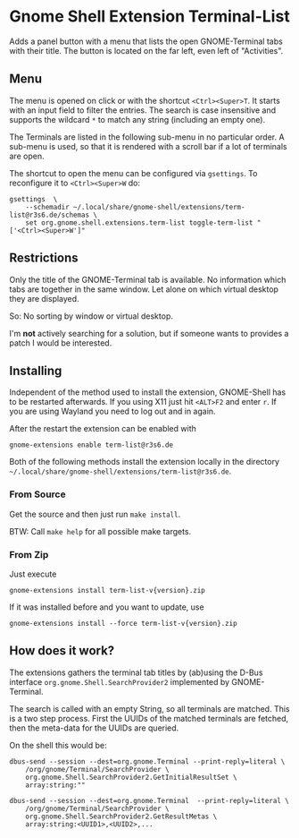 
# Gnome Shell Extension Terminal-List

Adds a panel button with a menu that lists the open GNOME-Terminal tabs with
their title. The button is located on the far left, even left of "Activities".

## Menu

The menu is opened on click or with the shortcut `<Ctrl><Super>T`. It starts
with an input field to filter the entries. The search is case insensitive and
supports the wildcard `*` to match any string (including an empty one).

The Terminals are listed in the following sub-menu in no particular order. A
sub-menu is used, so that it is rendered with a scroll bar if a lot of
terminals are open.

The shortcut to open the menu can be configured via `gsettings`. To reconfigure
it to `<Ctrl><Super>W` do:
```
gsettings  \
    --schemadir ~/.local/share/gnome-shell/extensions/term-list@r3s6.de/schemas \
    set org.gnome.shell.extensions.term-list toggle-term-list "['<Ctrl><Super>W']"
```

## Restrictions

Only the title of the GNOME-Terminal tab is available. No information which
tabs are together in the same window. Let alone on which virtual desktop they
are displayed.

So: No sorting by window or virtual desktop.

I'm __not__ actively searching for a solution, but if someone wants to provides
a patch I would be interested.

## Installing

Independent of the method used to install the extension, GNOME-Shell has to be
restarted afterwards.  If you using X11 just hit `<ALT>F2` and enter `r`. If
you are using Wayland you need to log out and in again.

After the restart the extension can be enabled with
```
gnome-extensions enable term-list@r3s6.de
```

Both of the following methods install the extension locally in the directory
`~/.local/share/gnome-shell/extensions/term-list@r3s6.de`.

### From Source
Get the source and then just run `make install`.

BTW: Call `make help` for all possible make targets.

### From Zip

Just execute
```
gnome-extensions install term-list-v{version}.zip
```

If it was installed before and you want to update, use
```
gnome-extensions install --force term-list-v{version}.zip
```

## How does it work?

The extensions gathers the terminal tab titles by (ab)using the D-Bus interface
`org.gnome.Shell.SearchProvider2` implemented by GNOME-Terminal.

The search is called with an empty String, so all terminals are matched. This
is a two step process. First the UUIDs of the matched terminals are fetched,
then the meta-data for the UUIDs are queried.

On the shell this would be:

```
dbus-send --session --dest=org.gnome.Terminal --print-reply=literal \
    /org/gnome/Terminal/SearchProvider \
    org.gnome.Shell.SearchProvider2.GetInitialResultSet \
    array:string:""

dbus-send --session --dest=org.gnome.Terminal  --print-reply=literal \
    /org/gnome/Terminal/SearchProvider \
    org.gnome.Shell.SearchProvider2.GetResultMetas \
    array:string:<UUID1>,<UUID2>,...
```

